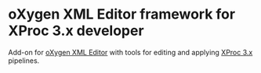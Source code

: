 # oXygen XML Editor framework for XProc 3.x developer

Add-on for [oXygen XML Editor](https://www.oxygenxml.com/xml_editor.html) with tools for editing and applying [XProc 3.x](https://xproc.org) pipelines.
